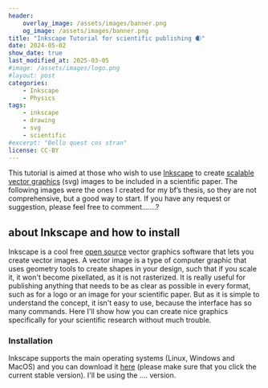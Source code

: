 ```yaml
---
header:
    overlay_image: /assets/images/banner.png
    og_image: /assets/images/banner.png    
title: "Inkscape Tutorial for scientific publishing 🌒"
date: 2024-05-02
show_date: true
last_modified_at: 2025-03-05
#image: /assets/images/logo.png
#layout: post
categories:
    - Inkscape
    - Physics
tags:
    - inkscape
    - drawing
    - svg
    - scientific
#excerpt: "Bello quest cos stran"
license: CC-BY
---
```


This tutorial is aimed at those who wish to use [Inkscape](https://inkscape.org/) to create [scalable vector graphics](https:/en.wikipedia.org/wiki/Scalable_Vector_Graphics) (svg) images to be included in a scientific paper. The following images were the ones I created for my bf’s thesis, so they are not comprehensive, but a good way to start. If you have any request or suggestion, please feel free to comment.......?

## about Inkscape and how to install
Inkscape is a cool free [open source](https://en.wikipedia.org/wiki/Open_source) vector graphics software that lets you create vector images. A vector image is a type of computer graphic that uses geometry tools to create shapes in your design, such that if you scale it, it won't become pixellated, as it is not rasterized. It is really useful for publishing anything that needs to be as clear as possible in every format, such as for a logo or an image for your scientific paper.
But as it is simple to understand the concept, it isn't easy to use, because the interface has so many commands. Here I'll show how you can create nice graphics specifically for your scientific research without much trouble.

### Installation
Inkscape supports the main operating systems (Linux, Windows and MacOS) and you can download it [here](https://inkscape.org/release/inkscape-1.3.2/) (please make sure that you click the current stable version). I'll be using the .... version.

## 